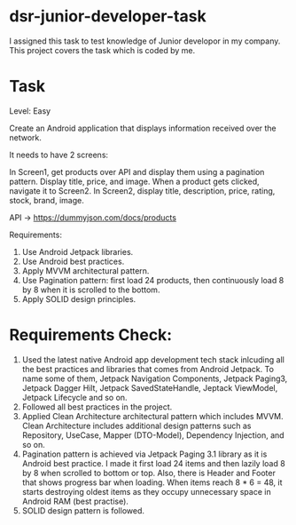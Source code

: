 # dsr-junior-developer-task

I assigned this task to test knowledge of Junior developor in my company. This project covers the task which is coded by me.

# Task

Level: Easy

Create an Android application that displays information received over the network.

It needs to have 2 screens:  

In Screen1, get products over API and display them using a pagination pattern. Display title, price, and image. When a product gets clicked, navigate it to Screen2. In Screen2, display title, description, price, rating, stock, brand, image.

API -> https://dummyjson.com/docs/products

Requirements:

1. Use Android Jetpack libraries.
2. Use Android best practices.
3. Apply MVVM architectural pattern.
4. Use Pagination pattern: first load 24 products, then continuously load 8 by 8 when it is scrolled to the bottom.
5. Apply SOLID design principles.

# Requirements Check:

1. Used the latest native Android app development tech stack inlcuding all the best practices and libraries that comes from Android Jetpack. To name some of them, Jetpack Navigation Components, Jetpack Paging3, Jetpack Dagger Hilt, Jetpack SavedStateHandle, Jeptack ViewModel, Jetpack Lifecycle and so on.
2. Followed all best practices in the project.
3. Applied Clean Architecture architectural pattern which includes MVVM. Clean Architecture includes additional design patterns such as Repository, UseCase, Mapper (DTO-Model), Dependency Injection, and so on.
4. Pagination pattern is achieved via Jetpack Paging 3.1 library as it is Android best practice. I made it first load 24 items and then lazily load 8 by 8 when scrolled to bottom or top. Also, there is Header and Footer that shows progress bar when loading. When items reach 8 * 6 = 48, it starts destroying oldest items as they occupy unnecessary space in Android RAM (best practise).
5. SOLID design pattern is followed.
